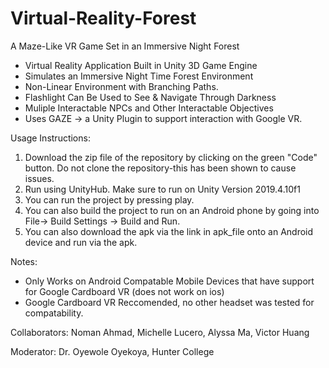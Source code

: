 # Virtual-Reality-Forest 
A Maze-Like VR Game Set in an Immersive Night Forest
- Virtual Reality Application Built in Unity 3D Game Engine 
- Simulates an Immersive Night Time Forest Environment 
- Non-Linear Environment with Branching Paths. 
- Flashlight Can Be Used to See & Navigate Through Darkness
- Muliple Interactable NPCs and Other Interactable Objectives
- Uses GAZE -> a Unity Plugin to support interaction with Google VR. 

Usage Instructions:
1. Download the zip file of the repository by clicking on the green "Code" button. Do not clone the repository-this has been shown to cause issues.
2. Run using UnityHub. Make sure to run on Unity Version 2019.4.10f1
3. You can run the project by pressing play.
4. You can also build the project to run on an Android phone by going into File-> Build Settings -> Build and Run.
5. You can also download the apk via the link in apk_file onto an Android device and run via the apk.

Notes: 
- Only Works on Android Compatable Mobile Devices that have support for Google Cardboard VR (does not work on ios)
- Google Cardboard VR Reccomended, no other headset was tested for compatability. 

Collaborators: Noman Ahmad, Michelle Lucero, Alyssa Ma, Victor Huang

Moderator: Dr. Oyewole Oyekoya, Hunter College
